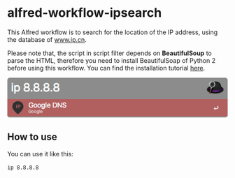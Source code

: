 # alfred-workflow-ipsearch

This Alfred workflow is to search for the location of the IP address, using the database of www.ip.cn.

Please note that, the script in script filter depends on **BeautifulSoup** to parse the HTML, therefore you need to install BeautifulSoap of Python 2 before using this workflow. You can find the installation tutorial [here](https://www.crummy.com/software/BeautifulSoup/bs4/doc/#installing-beautiful-soup).

![screenshot-1](screenshot-1.png)

## How to use

You can use it like this:

```
ip 8.8.8.8
```
